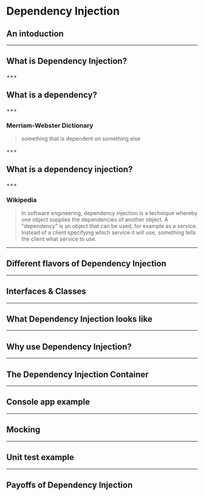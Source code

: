 # Dependency Injection

## An intoduction

---

## What is Dependency Injection?

+++

## What is a dependency?

+++

### Merriam-Webster Dictionary
> something that is dependent on something else

+++

## What is a dependency injection?

+++

### Wikipedia
> In software engineering, dependency injection is a technique whereby one object supplies the dependencies of another object. 
> A "dependency" is an object that can be used, for example as a service. Instead of a client specifying which service it will use, something tells the client what service to use.

---

## Different flavors of Dependency Injection

---

## Interfaces & Classes

---

## What Dependency Injection looks like

---

## Why use Dependency Injection?

---

## The Dependency Injection Container

---

## Console app example

---

## Mocking

--- 

## Unit test example

---

## Payoffs of Dependency Injection
